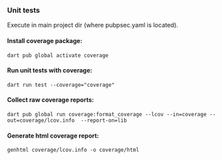 ### Unit tests

Execute in main project dir (where pubpsec.yaml is located).

#### Install coverage package:

```
dart pub global activate coverage
```

#### Run unit tests with coverage:

```
dart run test --coverage="coverage"  
```

#### Collect raw coverage reports:

```
dart pub global run coverage:format_coverage --lcov --in=coverage --out=coverage/lcov.info  --report-on=lib
```

#### Generate html coverage report:

```
genhtml coverage/lcov.info -o coverage/html 
```